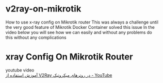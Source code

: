 # v2ray-on-mikrotik
How to use x-ray config on Mikrotik router  This was always a challenge until the very good feature of Mikrotik Docker Container solved this issue  In the video below you will see how we can easily and without any problems do this without any complications

# xray Config On Mikrotik Router

youtube video  
[آموزش استفاده از V2Ray در روترهای میکروتیک - YouTube](https://www.youtube.com/watch?v=131ONwrhPxg)
